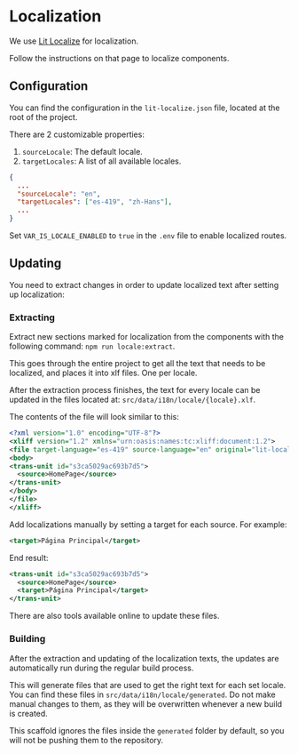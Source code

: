 # Localization

We use [Lit Localize](https://lit.dev/docs/localization/overview/) for localization.

Follow the instructions on that page to localize components.

## Configuration

You can find the configuration in the `lit-localize.json` file, located at the root of the project.

There are 2 customizable properties:

1. `sourceLocale`: The default locale.
2. `targetLocales`: A list of all available locales.

```json
{
  ...
  "sourceLocale": "en",
  "targetLocales": ["es-419", "zh-Hans"],
  ...
}
```

Set `VAR_IS_LOCALE_ENABLED` to `true` in the `.env` file to enable localized routes.

## Updating

You need to extract changes in order to update localized text after setting up localization:

### Extracting

Extract new sections marked for localization from the components with the following command: `npm run locale:extract`.

This goes through the entire project to get all the text that needs to be localized, and places it into xlf files. One per locale.

After the extraction process finishes, the text for every locale can be updated in the files located at: `src/data/i18n/locale/{locale}.xlf`.

The contents of the file will look similar to this:

```xml
<?xml version="1.0" encoding="UTF-8"?>
<xliff version="1.2" xmlns="urn:oasis:names:tc:xliff:document:1.2">
<file target-language="es-419" source-language="en" original="lit-localize-inputs" datatype="plaintext">
<body>
<trans-unit id="s3ca5029ac693b7d5">
  <source>HomePage</source>
</trans-unit>
</body>
</file>
</xliff>
```

Add localizations manually by setting a target for each source. For example:

```xml
<target>Página Principal</target>
```

End result:

```xml
<trans-unit id="s3ca5029ac693b7d5">
  <source>HomePage</source>
  <target>Página Principal</target>
</trans-unit>
```

There are also tools available online to update these files.

### Building

After the extraction and updating of the localization texts, the updates are automatically run during the regular build process.

This will generate files that are used to get the right text for each set locale. You can find these files in `src/data/i18n/locale/generated`.
Do not make manual changes to them, as they will be overwritten whenever a new build is created.

This scaffold ignores the files inside the `generated` folder by default, so you will not be pushing them to the repository.

